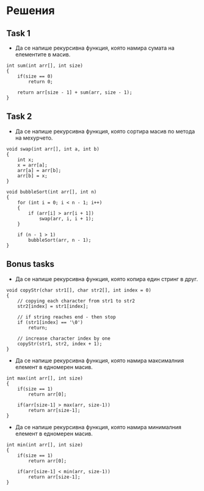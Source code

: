 # Решения

## Task 1

- Да се напише рекурсивна функция, която намира сумата на елементите в масив.
```
int sum(int arr[], int size)
{
	if(size == 0)
		return 0;
		
	return arr[size - 1] + sum(arr, size - 1);
}
```

## Task 2

- Да се напише рекурсивна функция, която сортира масив по метода на мехурчето.

```
void swap(int arr[], int a, int b)
{
	int x;
	x = arr[a];
	arr[a] = arr[b];
	arr[b] = x;
}

void bubbleSort(int arr[], int n)
{
	for (int i = 0; i < n - 1; i++) 
	{
		if (arr[i] > arr[i + 1]) 
			swap(arr, i, i + 1);
	}

	if (n - 1 > 1) 
		bubbleSort(arr, n - 1);
}
```

## Bonus tasks

- Да се напише рекурсивна функция, която копира един стринг в друг.

```
void copyStr(char str1[], char str2[], int index = 0) 
{ 
    // copying each character from str1 to str2 
    str2[index] = str1[index];  
  
    // if string reaches end - then stop  
    if (str1[index] == '\0')   
        return; 
        
    // increase character index by one 
    copyStr(str1, str2, index + 1);  
}
```

- Да се напише рекурсивна функция, която намира максималния елемент в едномерен масив.

```
int max(int arr[], int size)
{
	if(size == 1)
		return arr[0];
	
	if(arr[size-1] > max(arr, size-1))
		return arr[size-1];
}
```

- Да се напише рекурсивна функция, която намира минималния елемент в едномерен масив.

```
int min(int arr[], int size)
{
	if(size == 1)
		return arr[0];
	
	if(arr[size-1] < min(arr, size-1))
		return arr[size-1];
}
```
